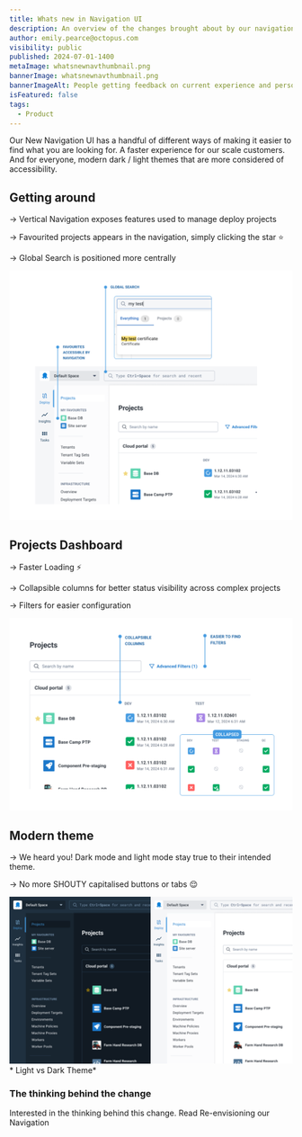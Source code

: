 ```yaml
---
title: Whats new in Navigation UI
description: An overview of the changes brought about by our navigation update.
author: emily.pearce@octopus.com
visibility: public
published: 2024-07-01-1400
metaImage: whatsnewnavthumbnail.png
bannerImage: whatsnewnavthumbnail.png
bannerImageAlt: People getting feedback on current experience and person envisioning a new experience.
isFeatured: false
tags: 
  - Product
---
```


Our New Navigation UI has a handful of different ways of making it easier to find what you are looking for. A faster experience for our scale customers. And for everyone, modern dark / light themes that are more considered of accessibility.

## Getting around 
→ Vertical Navigation exposes features used to manage deploy projects

→ Favourited projects appears in the navigation, simply clicking the star ⭐️ 

→ Global Search is positioned more centrally

![Screen shot highlighting global search and favourite project feature on Octopus UI](navigationfeatures.png)

## Projects Dashboard
→ Faster Loading ⚡️

→ Collapsible columns for better status visibility across complex projects

→ Filters for easier configuration

![Screen shot highlighting filters and collapsible columns](projectsdashboardfeatures.png)

## Modern theme 
→ We heard you! Dark mode and light mode stay true to their intended theme. 

→ No more SHOUTY capitalised buttons or tabs 😌  

![Light and dark theme screenshots positioned side by side](darklighttheme.png)* Light vs Dark Theme*


### The thinking behind the change

Interested in the thinking behind this change. Read Re-envisioning our Navigation     


